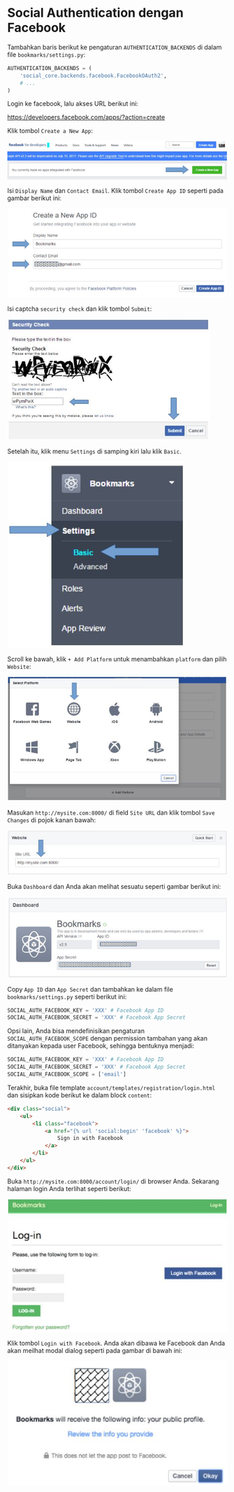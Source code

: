 # Social Authentication dengan Facebook

Tambahkan baris berikut ke pengaturan `AUTHENTICATION_BACKENDS` di dalam file `bookmarks/settings.py`:

```python
AUTHENTICATION_BACKENDS = (
    'social_core.backends.facebook.FacebookOAuth2',
    # ...
)
```

Login ke facebook, lalu akses URL berikut ini:

https://developers.facebook.com/apps/?action=create 

Klik tombol `Create a New App`:

![](../images/20.JPG)

Isi `Display Name` dan `Contact Email`. Klik tombol `Create App ID` seperti pada gambar berikut ini:

![](../images/21.JPG)

Isi captcha `security check` dan klik tombol `Submit`:

![](../images/22.JPG)

Setelah itu, klik menu `Settings` di samping kiri lalu klik `Basic`. 

![](../images/23.JPG)

Scroll ke bawah, klik `+ Add Platform` untuk menambahkan `platform` dan pilih `Website`:

![](../images/24.JPG)

Masukan `http://mysite.com:8000/` di field `Site URL` dan klik tombol `Save Changes` di pojok kanan bawah:

![](../images/25.JPG)

Buka `Dashboard` dan Anda akan melihat sesuatu seperti gambar berikut ini:

![](../images/26.JPG)

Copy `App ID` dan `App Secret` dan tambahkan ke dalam file `bookmarks/settings.py` seperti berikut ini:

```python
SOCIAL_AUTH_FACEBOOK_KEY = 'XXX' # Facebook App ID
SOCIAL_AUTH_FACEBOOK_SECRET = 'XXX' # Facebook App Secret
```

Opsi lain, Anda bisa mendefinisikan pengaturan `SOCIAL_AUTH_FACEBOOK_SCOPE` dengan permission tambahan yang akan ditanyakan kepada user Facebook, sehingga bentuknya menjadi:

```python
SOCIAL_AUTH_FACEBOOK_KEY = 'XXX' # Facebook App ID
SOCIAL_AUTH_FACEBOOK_SECRET = 'XXX' # Facebook App Secret
SOCIAL_AUTH_FACEBOOK_SCOPE = ['email']
```

Terakhir, buka file template `account/templates/registration/login.html` dan sisipkan kode berikut ke dalam block `content`:

```html
<div class="social">
    <ul>
        <li class="facebook">
            <a href="{% url 'social:begin' 'facebook' %}">
                Sign in with Facebook
            </a>
        </li>
    </ul>
</div>
```

Buka `http://mysite.com:8000/account/login/` di browser Anda. Sekarang halaman login Anda terlihat seperti berikut:

![](../images/27.JPG)

Klik tombol `Login with Facebook`. Anda akan dibawa ke Facebook dan Anda akan meilhat modal dialog seperti pada gambar di bawah ini:

![](../images/28.JPG)



